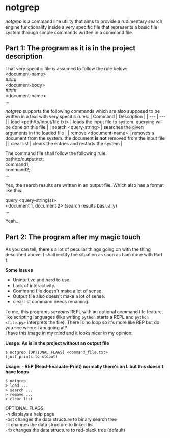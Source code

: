 # notgrep
_notgrep_ is a command line utility that aims to provide a rudimentary search engine functionality inside a very specific file that represents a basic file system through simple commands written in a command file. 

## Part 1: The program as it is in the project description
That very specific file is assumed to follow the rule below:\
\<document-name\>\
\####\
\<document-body\>\
\####\
\<document-name\>\
...

_notgrep_ supports the following commands which are also supposed to be written in a text with very specific rules. 
| Command | Description |
| --- | --- |
| load <path/to/input/file.txt> | loads the input file to system. querying will be done on this file |
| search \<query-string> | searches the given arguments in the loaded file |
| remove \<document-name> | removes a document from the system. the document **is not** removed from the input file |
| clear list | clears the entries and restarts the system |

The command file shall follow the following rule:\
path/to/output/txt;\
command1;\
command2;\
...

Yes, the search results are written in an output file. Which also has a format like this:

query \<query-string(s)>\
\<document 1, document 2> (search results basically)\
...

Yeah...


## Part 2: The program after my magic touch
As you can tell, there's a lot of peculiar things going on with the thing described above. I shall rectify the situation as soon as I am done with Part 1.

**Some Issues**
- Unintuitive and hard to use.
- Lack of interactivity.
- Command file doesn't make a lot of sense.
- Output file also doesn't make a lot of sense.
- clear list command needs renaming.

To me, this programs _screams_ REPL with an optional command file feature, like scripting languages (like writing `python` starts a REPL and `python <file.py>` interprets the file). There is no loop so it's more like REP but do you see where I am going at?\
I have this image in my mind and it looks nicer in my opinion:

**Usage: As is in the project without an output file**
```console
$ notgrep [OPTIONAL FLAGS] <command_file.txt>
(just prints to stdout)
```
**Usage: - REP (Read-Evaluate-Print) normally there's an L but this doesn't have loops**
```console
$ notgrep
> load ...
> search ...
> remove ...
> clear list
```
OPTIONAL FLAGS\
-h   displays a help page\
-bst changes the data structure to binary search tree\
-ll  changes the data structure to linked list\
-rb  changes the data structure to red-black tree (default)
